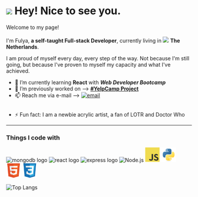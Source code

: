 <h1><img src="https://github.com/FCimendere/FCimendere/assets/65401609/01cb6352-cff1-4a90-8990-cfcae28249d3" width="30"/> Hey! Nice to see you.</h1>

<p>Welcome to my page! </br></br> I'm Fulya, <b>a self-taught Full-stack Developer</b>, currently living in <img src="https://github.com/FCimendere/FCimendere/assets/65401609/df4e077b-ade0-4910-ad90-573331efe1ed" width="13"/> <b>The Netherlands</b>.</p>

<p>I am proud of myself every day, every step of the way. Not because I'm still going, but because I've proven to myself my capacity and what I've achieved.</p>


- 🌱 I’m currently learning **React** with ***<a href="https://www.udemy.com/course/the-web-developer-bootcamp/" style="text-decoration: none">Web Developer Bootcamp</a>*** 
- 🔭 I’m previously worked on -->  [**#YelpCamp Project**]([https://github.com/FCimendere/Dive-into-JS])
- 📫 Reach me via e-mail --> <table class="button"><a href="mailto: fulya.cimendere@gmail.com" target="_blank"><img alt="email" src="https://github.com/FCimendere/FCimendere/assets/65401609/837f5dad-00a8-45af-8160-75a512e97dd6"/></a></table>
- ⚡ Fun fact: I am a newbie acrylic artist, a fan of LOTR and Doctor Who
<hr>
<h3>Things I code with</h3>
<span>
              
  
  <img src="https://cdn.jsdelivr.net/gh/devicons/devicon@latest/icons/mongodb/mongodb-original-wordmark.svg" width="40" alt="mongodb logo"/>
  <img src="https://cdn.jsdelivr.net/gh/devicons/devicon@latest/icons/react/react-original-wordmark.svg" width="40" alt="react logo"/>
  <img src="https://cdn.jsdelivr.net/gh/devicons/devicon@latest/icons/express/express-original.svg" width="40" alt="express logo"/>
  <img src="https://cdn.jsdelivr.net/gh/devicons/devicon@latest/icons/nodejs/nodejs-plain-wordmark.svg" width="45" alt="Node.js"/>
  <img src="https://raw.githubusercontent.com/devicons/devicon/55609aa5bd817ff167afce0d965585c92040787a/icons/javascript/javascript-original.svg" width="40" alt="JS logo"/>
  <img src="https://raw.githubusercontent.com/devicons/devicon/55609aa5bd817ff167afce0d965585c92040787a/icons/python/python-original.svg" width="40" alt="Python logo"/>
  <img src="https://raw.githubusercontent.com/devicons/devicon/55609aa5bd817ff167afce0d965585c92040787a/icons/html5/html5-original.svg" width="40"/>
  <img src="https://raw.githubusercontent.com/devicons/devicon/55609aa5bd817ff167afce0d965585c92040787a/icons/css3/css3-original.svg" width="40" alt="CSS logo"/>
          
          
  
</span>

![Top Langs](https://github-readme-stats.vercel.app/api/top-langs/?username=FCimendere&hide=TeX&layout=compact)

